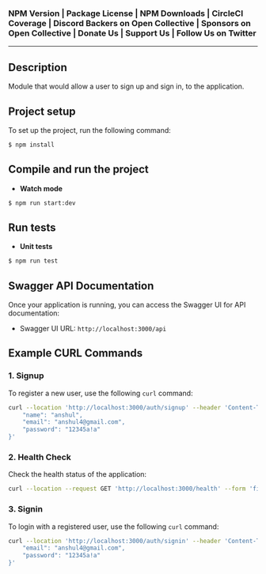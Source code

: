 ### NPM Version | Package License | NPM Downloads | CircleCI Coverage | Discord Backers on Open Collective | Sponsors on Open Collective | Donate Us | Support Us | Follow Us on Twitter

---

## Description
Module that would allow a user to sign up and sign in, to the application.

## Project setup
To set up the project, run the following command:

```bash
$ npm install
```

## Compile and run the project

- **Watch mode**
```bash
$ npm run start:dev
```

## Run tests

- **Unit tests**
```bash
$ npm run test
```

## Swagger API Documentation
Once your application is running, you can access the Swagger UI for API documentation:

- Swagger UI URL: `http://localhost:3000/api`

## Example CURL Commands

### 1. **Signup**
To register a new user, use the following `curl` command:

```bash
curl --location 'http://localhost:3000/auth/signup' --header 'Content-Type: application/json' --data-raw '{
    "name": "anshul",
    "email": "anshul4@gmail.com",
    "password": "12345a!a"
}'
```

### 2. **Health Check**
Check the health status of the application:

```bash
curl --location --request GET 'http://localhost:3000/health' --form 'file=@"/Users/anshulchhabra/Downloads/anshul_accessKeys.csv"'
```

### 3. **Signin**
To login with a registered user, use the following `curl` command:

```bash
curl --location 'http://localhost:3000/auth/signin' --header 'Content-Type: application/json' --data-raw '{
    "email": "anshul4@gmail.com",
    "password": "12345a!a"
}'
```
